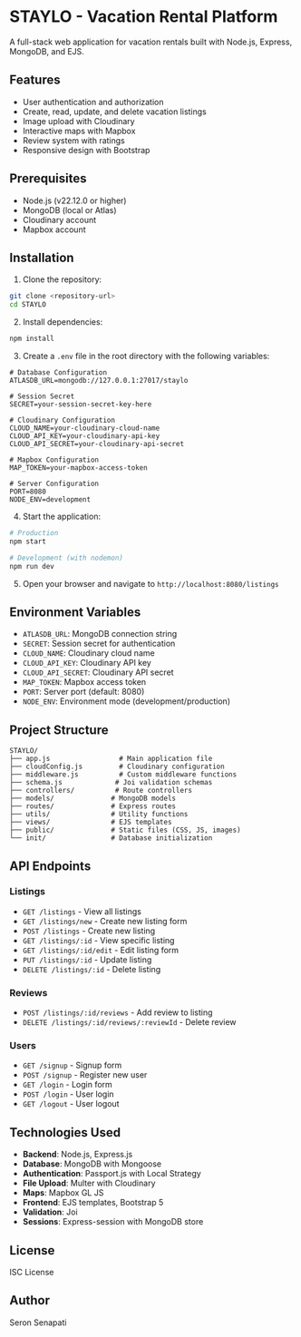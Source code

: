 # STAYLO - Vacation Rental Platform

A full-stack web application for vacation rentals built with Node.js, Express, MongoDB, and EJS.

## Features

- User authentication and authorization
- Create, read, update, and delete vacation listings
- Image upload with Cloudinary
- Interactive maps with Mapbox
- Review system with ratings
- Responsive design with Bootstrap

## Prerequisites

- Node.js (v22.12.0 or higher)
- MongoDB (local or Atlas)
- Cloudinary account
- Mapbox account

## Installation

1. Clone the repository:
```bash
git clone <repository-url>
cd STAYLO
```

2. Install dependencies:
```bash
npm install
```

3. Create a `.env` file in the root directory with the following variables:
```env
# Database Configuration
ATLASDB_URL=mongodb://127.0.0.1:27017/staylo

# Session Secret
SECRET=your-session-secret-key-here

# Cloudinary Configuration
CLOUD_NAME=your-cloudinary-cloud-name
CLOUD_API_KEY=your-cloudinary-api-key
CLOUD_API_SECRET=your-cloudinary-api-secret

# Mapbox Configuration
MAP_TOKEN=your-mapbox-access-token

# Server Configuration
PORT=8080
NODE_ENV=development
```

4. Start the application:
```bash
# Production
npm start

# Development (with nodemon)
npm run dev
```

5. Open your browser and navigate to `http://localhost:8080/listings`

## Environment Variables

- `ATLASDB_URL`: MongoDB connection string
- `SECRET`: Session secret for authentication
- `CLOUD_NAME`: Cloudinary cloud name
- `CLOUD_API_KEY`: Cloudinary API key
- `CLOUD_API_SECRET`: Cloudinary API secret
- `MAP_TOKEN`: Mapbox access token
- `PORT`: Server port (default: 8080)
- `NODE_ENV`: Environment mode (development/production)

## Project Structure

```
STAYLO/
├── app.js                 # Main application file
├── cloudConfig.js         # Cloudinary configuration
├── middleware.js          # Custom middleware functions
├── schema.js             # Joi validation schemas
├── controllers/          # Route controllers
├── models/              # MongoDB models
├── routes/              # Express routes
├── utils/               # Utility functions
├── views/               # EJS templates
├── public/              # Static files (CSS, JS, images)
└── init/                # Database initialization
```

## API Endpoints

### Listings
- `GET /listings` - View all listings
- `GET /listings/new` - Create new listing form
- `POST /listings` - Create new listing
- `GET /listings/:id` - View specific listing
- `GET /listings/:id/edit` - Edit listing form
- `PUT /listings/:id` - Update listing
- `DELETE /listings/:id` - Delete listing

### Reviews
- `POST /listings/:id/reviews` - Add review to listing
- `DELETE /listings/:id/reviews/:reviewId` - Delete review

### Users
- `GET /signup` - Signup form
- `POST /signup` - Register new user
- `GET /login` - Login form
- `POST /login` - User login
- `GET /logout` - User logout

## Technologies Used

- **Backend**: Node.js, Express.js
- **Database**: MongoDB with Mongoose
- **Authentication**: Passport.js with Local Strategy
- **File Upload**: Multer with Cloudinary
- **Maps**: Mapbox GL JS
- **Frontend**: EJS templates, Bootstrap 5
- **Validation**: Joi
- **Sessions**: Express-session with MongoDB store

## License

ISC License

## Author

Seron Senapati 